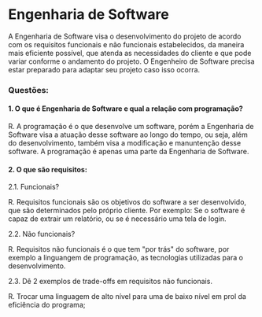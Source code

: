 # Engenharia de Software

A Engenharia de Software visa o desenvolvimento do projeto de acordo com os requisitos funcionais e não funcionais estabelecidos, da maneira mais eficiente possível,
que atenda as necessidades do cliente e que pode variar conforme o andamento do projeto. O Engenheiro de Software precisa estar preparado para adaptar 
seu projeto caso isso ocorra.

### Questões:
#### 1. O que é Engenharia de Software e qual a relação com programação?
  R. A programação é o que desenvolve um software, porém a Engenharia de Software visa a atuação desse software ao longo do tempo, ou seja, além do desenvolvimento, também visa a modificação e manuntenção desse software. A programação é apenas uma parte da Engenharia de Software. 
  
#### 2. O que são requisitos:
2.1. Funcionais?

R. Requisitos funcionais são os objetivos do software a ser desenvolvido, que são determinados pelo próprio cliente. Por exemplo: Se o software é capaz de extrair um relatório, ou se é necessário uma tela de login.

2.2. Não funcionais?

R. Requisitos não funcionais é o que tem "por trás" do software, por exemplo a linguangem de programação, as tecnologias utilizadas para o desenvolvimento.

2.3. Dê 2 exemplos de trade-offs em requisitos não funcionais.

R. Trocar uma linguagem de alto nível para uma de baixo nível em prol da eficiência do programa; 

  
